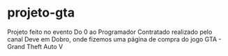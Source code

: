 # projeto-gta
Projeto feito no evento Do 0 ao Programador Contratado realizado pelo canal Deve em Dobro, onde fizemos uma página de compra do jogo GTA - Grand Theft Auto V
